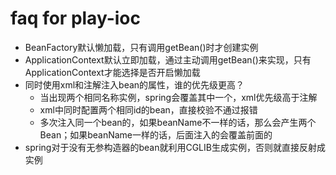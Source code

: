 # faq for play-ioc


- BeanFactory默认懒加载，只有调用getBean()时才创建实例 
- ApplicationContext默认立即加载，通过主动调用getBean()来实现，只有ApplicationContext才能选择是否开启懒加载
- 同时使用xml和注解注入bean的属性，谁的优先级更高？  
    - 当出现两个相同名称实例，spring会覆盖其中一个，xml优先级高于注解  
    - xml中同时配置两个相同id的bean，直接校验不通过报错
    -  多次注入同一个bean的，如果beanName不一样的话，那么会产生两个Bean；如果beanName一样的话，后面注入的会覆盖前面的
- spring对于没有无参构造器的bean就利用CGLIB生成实例，否则就直接反射成实例
  



